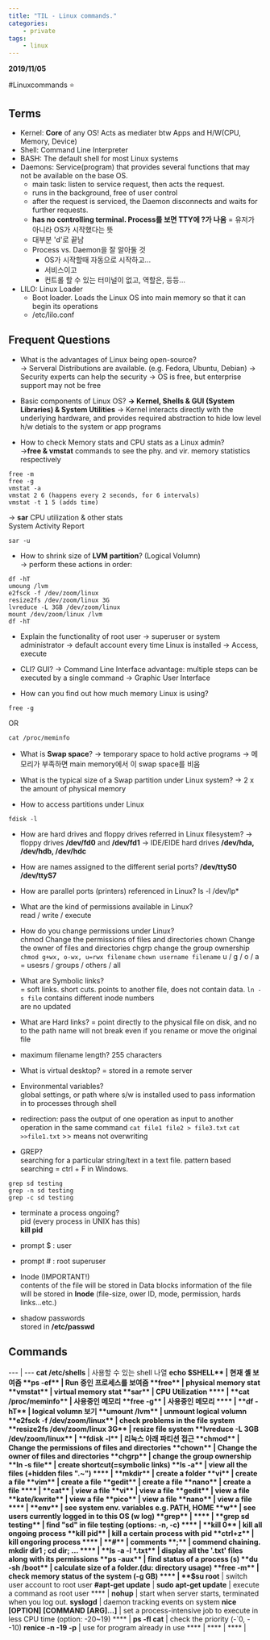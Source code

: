 ```yaml
---
title: "TIL - Linux commands."
categories: 
    - private
tags: 
    - linux
---
```


**2019/11/05**
  
#Linuxcommands ⭐️

## Terms

* Kernel: **Core** of any OS! Acts as mediater btw Apps and H/W(CPU, Memory, Device)  
* Shell: Command Line Interpreter  
* BASH: The default shell for most Linux systems
* Daemons: Service(program) that provides several functions that may not be available on the base OS.
    - main task: listen to service request, then acts the request.
    - runs in the background, free of user control  
    - after the request is serviced, the Daemon disconnects and waits for further requests.  
    - **has no controlling terminal. Process를 보면 TTY에 ?가 나옴** = 유저가 아니라 OS가 시작했다는 뜻  
    - 대부분 'd'로 끝남  
    - Process vs. Daemon을 잘 알아둘 것
        - OS가 시작할때 자동으로 시작하고...  
        - 서비스이고  
        - 컨트롤 할 수 있는 터미널이 없고, 역할은, 등등...  
* LILO: Linux Loader  
    - Boot loader. Loads the Linux OS into main memory so that it can begin its operations  
    - /etc/lilo.conf  

## Frequent Questions
* What is the advantages of Linux being open-source?  
-> Serveral Distributions are available. (e.g. Fedora, Ubuntu, Debian)
-> Security experts can help the security
-> OS is free, but enterprise support may not be free  
  
* Basic components of Linux OS?
**-> Kernel, Shells & GUI (System Libraries) & System Utilities**
-> Kernel interacts directly with the underlying hardware, and provides required abstraction to hide low level h/w detials to the system or app programs  
  
* How to check Memory stats and CPU stats as a Linux admin?  
->**free & vmstat** commands to see the phy. and vir. memory statistics respectively  
```
free -m  
free -g  
vmstat -a
vmstat 2 6 (happens every 2 seconds, for 6 intervals)
vmstat -t 1 5 (adds time)
```
-> **sar** CPU utilization & other stats  
System Activity Report
```
sar -u 
```

* How to shrink size of **LVM partition**? (Logical Volumn)  
-> perform these actions in order:
```
df -hT
umoung /lvm
e2fsck -f /dev/zoom/linux
resize2fs /dev/zoom/linux 3G
lvreduce -L 3GB /dev/zoom/linux
mount /dev/zoom/linux /lvm
df -hT
```

* Explain the functionality of root user
-> superuser or system administrator
-> default account every time Linux is installed
-> Access, execute

* CLI? GUI?
-> Command Line Interface
advantage: multiple steps can be executed by a single command
-> Graphic User Interface

* How can you find out how much memory Linux is using?
```
free -g
```
OR
```
cat /proc/meminfo
```
  
  
* What is **Swap space**?
-> temporary space to hold active programs
-> 메모리가 부족하면 main memory에서 이 swap space를 비움

* What is the typical size of a Swap partition under Linux system?
-> 2 x the amount of physical memory

* How to access partitions under Linux
```
fdisk -l
```

* How are hard drives and floppy drives referred in Linux filesystem?
-> floppy drives **/dev/fd0** and **/dev/fd1**
-> IDE/EIDE hard drives **/dev/hda, /dev/hdb, /dev/hdc**
  
* How are names assigned to the different serial ports?
**/dev/ttyS0 /dev/ttyS7** 
  
* How are parallel ports (printers) referenced in Linux?
ls -l /dev/lp*
  
* What are the kind of permissions available in Linux?  
read / write / execute
  

* How do you change permissions under Linux?  
chmod  Change the permissions of files and directories
chown  Change the owner of files and directories
chgrp  change the group ownership  
```chmod g+wx, o-wx, u=rwx filename```
```chown username filename```
u / g / o / a = usesrs / groups / others / all  
  
  
* What are Symbolic links?  
= soft links. short cuts. points to another file, does not contain data.
```ln -s file```
contains different inode numbers  
are no updated  


* What are Hard links?
= point directly to the physical file on disk, and no to the path name
will not break even if you rename or move the original file
  
  
* maximum filename length?
255 characters 
  

* What is virtual desktop?
= stored in a remote server
  

* Environmental variables?  
global settings, or path where s/w is installed
used to pass information in to processes through shell

* redirection: pass the output of one operation as input to another operation in the same command 
```cat file1 file2 > file3.txt```
```cat >>file1.txt```
\>> means not overwriting
  

* GREP?  
searching for a particular string/text in a text file.
pattern based searching
= ctrl + F in Windows.

```
grep sd testing
grep -n sd testing
grep -c sd testing
```
  
  
* terminate a process ongoing?  
pid (every process in UNIX has this)  
**kill pid**

  
* prompt $ : user
* prompt # : root superuser
  

* Inode (IMPORTANT!)  
contents of the file will be stored in Data blocks
information of the file will be stored in **Inode**
(file-size, ower ID, mode, permission, hards links...etc.)
  

* shadow passwords  
stored in **/etc/passwd** 


## Commands

--- | ---
**cat /etc/shells**  | 사용할 수 있는 shell 나열
**echo $SHELL** | 현재 셸 보여줌 
**ps -ef** | Run 중인 프로세스를 보여줌
**free** | physical memory stat
**vmstat** | virtual memory stat
**sar** | CPU Utilization
**** |  
**cat /proc/meminfo** | 사용중인 메모리
**free -g** | 사용중인 메모리
**** |  
**df -hT** | logical volumn 보기
**umount /lvm** | unmount logical volumn
**e2fsck -f /dev/zoom/linux** | check problems in the file system
**resize2fs /dev/zoom/linux 3G** | resize file system
**lvreduce -L 3GB /dev/zoom/linux** |
**fdisk -l** | 리눅스 아래 파티션 접근
**chmod** | Change the permissions of files and directories
**chown** | Change the owner of files and directories
**chgrp** | change the group ownership  
**ln -s file** | create shortcut(=symbolic links)
**ls -a** | view all the files (+hidden files ".~")
**** |
**mkdir** | create a folder
**vi** | create a file
**vim** | create a file
**gedit** | create a file
**nano** | create a file
**** |
**cat** | view a file
**vi** | view a file
**gedit** | view a file
**kate/kwrite** | view a file
**pico** | view a file
**nano** | view a file
**** |
**env** | see system env. variables e.g. PATH, HOME
**w** | see users currently logged in to this OS (w log)
**grep** |
**** |
**grep sd testing** | find "sd" in file testing (options: -n, -c)
**** |
**kill 0** | kill all ongoing process
**kill pid** | kill a certain process with pid
**ctrl+z** | kill ongoring process
**** |
**#** | comments
**;** | commend chaining. mkdir dir1 ; cd dir; ...
**** |
**ls -a -l *.txt** | display all the '.txt' files along with its permissions
**ps -aux** | find status of a process (s)
**du -sh /boot** | calculate size of a folder.(du: directory usage)
**free -m** | check memory status of the system (-g GB)
**** |
**$su root** | switch user account to root user
**#apt-get update** |
**sudo apt-get update** | execute a command as root user
**** |
**nohup** | start when server starts, terminated when you log out.
**syslogd** | daemon tracking events on system
**nice [OPTION] [COMMAND [ARG]...]** | set a process-intensive job to execute in less CPU time (option: -20~19)
**** |
**ps -fl cat** | check the priority (-`0, --10)
**renice -n -19 -p** | use for program already in use
**** |
**** |
**** | 







